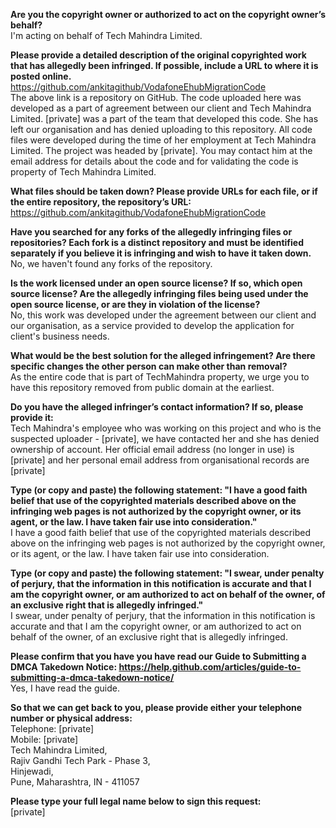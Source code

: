 **Are you the copyright owner or authorized to act on the copyright owner’s behalf?**  
I'm acting on behalf of Tech Mahindra Limited.

**Please provide a detailed description of the original copyrighted work that has allegedly been infringed. If possible, include a URL to where it is posted online.**  
https://github.com/ankitagithub/VodafoneEhubMigrationCode  
The above link is a repository on GitHub. The code uploaded here was developed as a part of agreement between our client and Tech Mahindra Limited. [private] was a part of the team that developed this code. She has left our organisation and has denied uploading to this repository. All code files were developed during the time of her employment at Tech Mahindra Limited. The project was headed by [private]. You may contact him at the email address for details about the code and for validating the code is property of Tech Mahindra Limited.

**What files should be taken down? Please provide URLs for each file, or if the entire repository, the repository’s URL:**  
https://github.com/ankitagithub/VodafoneEhubMigrationCode

**Have you searched for any forks of the allegedly infringing files or repositories? Each fork is a distinct repository and must be identified separately if you believe it is infringing and wish to have it taken down.**  
No, we haven't found any forks of the repository.

**Is the work licensed under an open source license? If so, which open source license? Are the allegedly infringing files being used under the open source license, or are they in violation of the license?**  
No, this work was developed under the agreement between our client and our organisation, as a service provided to develop the application for client's business needs.

**What would be the best solution for the alleged infringement? Are there specific changes the other person can make other than removal?**  
As the entire code that is part of TechMahindra property, we urge you to have this repository removed from public domain at the earliest.

**Do you have the alleged infringer’s contact information? If so, please provide it:**  
Tech Mahindra's employee who was working on this project and who is the suspected uploader - [private], we have contacted her and she has denied ownership of account. Her official email address (no longer in use) is [private] and her personal email address from organisational records are [private]

**Type (or copy and paste) the following statement: "I have a good faith belief that use of the copyrighted materials described above on the infringing web pages is not authorized by the copyright owner, or its agent, or the law. I have taken fair use into consideration."**  
I have a good faith belief that use of the copyrighted materials described above on the infringing web pages is not authorized by the copyright owner, or its agent, or the law. I have taken fair use into consideration.

**Type (or copy and paste) the following statement: "I swear, under penalty of perjury, that the information in this notification is accurate and that I am the copyright owner, or am authorized to act on behalf of the owner, of an exclusive right that is allegedly infringed."**  
I swear, under penalty of perjury, that the information in this notification is accurate and that I am the copyright owner, or am authorized to act on behalf of the owner, of an exclusive right that is allegedly infringed.

**Please confirm that you have you have read our Guide to Submitting a DMCA Takedown Notice: https://help.github.com/articles/guide-to-submitting-a-dmca-takedown-notice/**  
Yes, I have read the guide.

**So that we can get back to you, please provide either your telephone number or physical address:**  
Telephone: [private]  
Mobile: [private]  
Tech Mahindra Limited,  
Rajiv Gandhi Tech Park - Phase 3,  
Hinjewadi,  
Pune, Maharashtra, IN - 411057  

**Please type your full legal name below to sign this request:**  
[private]
